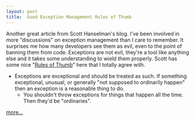 ```yaml
---
layout: post
title:  Good Exception Management Rules of Thumb
---
```

Another great article from Scott Hanselman's blog. I've been involved in more "discussions" on exception management than I care to remember. It surprises me how many developers see them as evil, even to the point of banning them from code. Exceptions are not evil, they're a tool like anything else and it takes some understanding to wield them properly. Scott has some nice "[Rules of Thumb](http://www.hanselman.com/blog/GoodExceptionManagementRulesOfThumb.aspx)" here that I totally agree with.

  * Exceptions are exceptional and should be treated as such. If something exceptional, unusual, or generally "not supposed to ordinarily happen" then an exception is a reasonable thing to do. 
    * You shouldn't throw exceptions for things that happen all the time. Then they'd be "ordinaries". 

[more...](http://www.hanselman.com/blog/GoodExceptionManagementRulesOfThumb.aspx)
